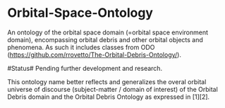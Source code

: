 # Orbital-Space-Ontology
An ontology of the orbital space domain (=orbital space environment domain), encompassing orbital debris and other orbital objects and phenomena. As such it includes classes from ODO (https://github.com/rrovetto/The-Orbital-Debris-Ontology/).

#Status#
Pending further development and research.

This ontology name better reflects and generalizes the overal orbital universe of discourse (subject-matter / domain of interest) of the Orbital Debris domain and the Orbital Debris Ontology  as expressed in [1][2]. 

